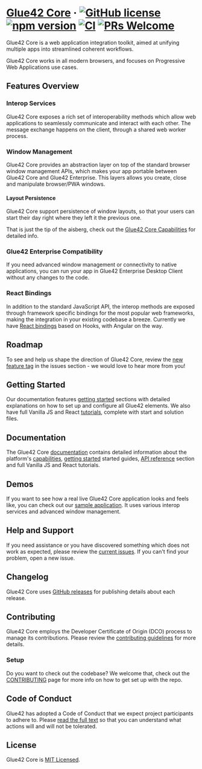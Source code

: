 # [Glue42 Core](https://glue42.com/core/) &middot; [![GitHub license](https://img.shields.io/badge/license-MIT-blue.svg)](https://github.com/Glue42/core/blob/master/LICENSE) [![npm version](https://badge.fury.io/js/%40glue42%2Fweb.svg)](https://badge.fury.io/js/%40glue42%2Fweb) [![CI](https://github.com/Glue42/Core/workflows/Node.js%20CI/badge.svg?branch=master)](https://github.com/Glue42/core/actions) [![PRs Welcome](https://img.shields.io/badge/PRs-welcome-brightgreen.svg)](https://github.com/Glue42/core/blob/master/CONTRIBUTING.md)

Glue42 Core is a web application integration toolkit, aimed at unifying multiple apps into streamlined coherent workflows.

Glue42 Core works in all modern browsers, and focuses on Progressive Web Applications use cases.

## Features Overview

### Interop Services

Glue42 Core exposes a rich set of interoperability methods which allow web applications to seamlessly communicate and interact with each other. The message exchange happens on the client, through a shared web worker process.

### Window Management

Glue42 Core provides an abstraction layer on top of the standard browser window management APIs, which makes your app portable between Glue42 Core and Glue42 Enterprise. This layers allows you create, close and manipulate browser/PWA windows.

#### Layout Persistence

Glue42 Core support persistence of window layouts, so that your users can start their day right where they left it the previous one.

That is just the tip of the aisberg, check out the [Glue42 Core Capabilities](https://docs.glue42.com/glue42-core/what-is-glue42-core/capabilities/index.html) for detailed info.

### Glue42 Enterprise Compatibility

If you need advanced window management or connectivity to native applications, you can run your app in Glue42 Enterprise Desktop Client without any changes to the code.

### React Bindings

In addition to the standard JavaScript API, the interop methods are exposed through framework specific bindings for the most popular web frameworks, making the integration in your existing codebase a breeze. Currently we have [React bindings](https://docs.glue42.com/glue42-core/getting-started/setting-application/react/index.html) based on Hooks, with Angular on the way.

## Roadmap

To see and help us shape the direction of Glue42 Core, review the [new feature tag](https://github.com/Glue42/core/issues?q=is%3Aissue+is%3Aopen+label%3A%22tag%3A+new+feature%22) in the issues section - we would love to hear more from you!

## Getting Started

Our documentation features [getting started](https://docs.glue42.com/glue42-core/getting-started/quick-start/index.html) sections with detailed explanations on how to set up and configure all Glue42 elements. We also have full Vanilla JS and React [tutorials](https://docs.glue42.com/glue42-core/tutorials/index.html), complete with start and solution files.

## Documentation

The Glue42 Core [documentation](https://docs.glue42.com/glue42-core/what-is-glue42-core/introduction/index.html) contains detailed information about the platform's [capabilities](https://docs.glue42.com/glue42-core/what-is-glue42-core/capabilities/index.html), [getting started](https://docs.glue42.com/glue42-core/getting-started/quick-start/index.html) started guides, [API reference](https://docs.glue42.com/reference/core/latest/glue42%20web/index.html) section and full Vanilla JS and React tutorials. 

## Demos

If you want to see how a real live Glue42 Core application looks and feels like, you can check out our [sample application](https://start-of-day.glue42.com/). It uses various interop services and advanced window management.

## Help and Support

If you need assistance or you have discovered something which does not work as expected, please review the [current issues](https://github.com/Glue42/core/issues). If you can't find your problem, open a new issue.

## Changelog

Glue42 Core uses [GitHub releases](https://github.com/Glue42/core/releases) for publishing details about each release.

## Contributing

Glue42 Core employs the Developer Certificate of Origin (DCO) process to manage its contributions. Please review the [contributing guidelines](https://github.com/Glue42/core/blob/master/CONTRIBUTING.md) for more details.

### Setup

Do you want to check out the codebase? We welcome that, check out the [CONTRIBUTING](https://github.com/Glue42/core/blob/master/CONTRIBUTING.md) page for more info on how to get set up with the repo.

## Code of Conduct

Glue42 has adopted a Code of Conduct that we expect project participants to adhere to. Please [read the full text](https://github.com/Glue42/core/blob/master/CODE_OF_CONDUCT.md) so that you can understand what actions will and will not be tolerated.

## License

Glue42 Core is [MIT Licensed](https://github.com/glue42/core/blob/master/LICENSE).
